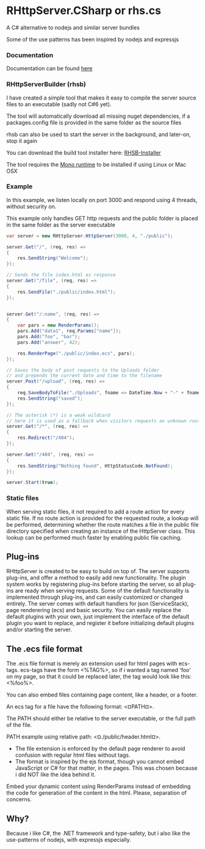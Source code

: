 # RHttpServer.CSharp or rhs.cs

A C# alternative to nodejs and similar server bundles

Some of the use patterns has been inspired by nodejs and expressjs

### Documentation
Documentation can be found [here](http://rosenbjerg.dk/rhs/docs)

### RHttpServerBuilder (rhsb)
I have created a simple tool that makes it easy to compile the server source files to an executable (sadly not C#6 yet).

The tool will automatically download all missing nuget dependencies, if a packages.config file is provided in the same folder as the source files

rhsb can also be used to start the server in the background, and later-on, stop it again

You can download the build tool installer here: [RHSB-Installer](http://rosenbjerg.dk/rhs/rhsb-installer/download)

The tool requires the [Mono runtime](http://www.mono-project.com/docs/getting-started/install/) to be installed if using Linux or Mac OSX


### Example
In this example, we listen locally on port 3000 and respond using 4 threads, without security on.

This example only handles GET http requests and the public folder is placed in the same folder as the server executable

```csharp
var server = new RHttpServer.HttpServer(3000, 4, "./public");

server.Get("/", (req, res) =>
{
    res.SendString("Welcome");
});

// Sends the file index.html as response
server.Get("/file", (req, res) =>
{
    res.SendFile("./public/index.html");
});


server.Get("/:name", (req, res) =>
{
    var pars = new RenderParams();
    pars.Add("data1", req.Params["name"]);
    pars.Add("foo", "bar");
    pars.Add("answer", 42);

    res.RenderPage("./public/index.ecs", pars);
});

// Saves the body of post requests to the Uploads folder
// and prepends the current date and time to the filename
server.Post("/upload", (req, res) =>
{
    req.SaveBodyToFile("./Uploads", fname => DateTime.Now + "-" + fname);
    res.SendString("saved");
});

// The asterisk (*) is a weak wildcard
// here it is used as a fallback when visitors requests an unknown route
server.Get("/*", (req, res) =>
{
    res.Redirect("/404");
});

server.Get("/404", (req, res) =>
{
    res.SendString("Nothing found", HttpStatusCode.NotFound);
});

server.Start(true);
```
### Static files
When serving static files, it not required to add a route action for every static file.
If no route action is provided for the requested route, a lookup will be performed, determining whether the route matches a file in the public file directory specified when creating an instance of the HttpServer class.
This lookup can be performed much faster by enabling public file caching.

## Plug-ins
RHttpServer is created to be easy to build on top of. 
The server supports plug-ins, and offer a method to easily add new functionality.
The plugin system works by registering plug-ins before starting the server, so all plug-ins are ready when serving requests.
Some of the default functionality is implemented through plug-ins, and can easily customized or changed entirely.
The server comes with default handlers for json (ServiceStack), page renderering (ecs) and basic security.
You can easily replace the default plugins with your own, just implement the interface of the default plugin you want to replace, and 
register it before initializing default plugins and/or starting the server.

## The .ecs file format
The .ecs file format is merely an extension used for html pages with ecs-tags.
ecs-tags have the form <%TAG%>, so if i wanted a tag named 'foo' on my page, 
so that it could be replaced later, the tag would look like this: <%foo%>.

You can also embed files containing page content, like a header, or a footer.

An ecs tag for a file have the following format: <¤PATH¤>.

The PATH should either be relative to the server executable, or the full path of the file.

PATH example using relative path: <¤./public/header.html¤>.


- The file extension is enforced by the default page renderer to avoid confusion with regular html files without tags.
- The format is inspired by the ejs format, though you cannot embed JavaScript or C# for that matter, in the pages.
This was chosen because i did NOT like the idea behind it.

Embed your dynamic content using RenderParams instead of embedding the code for generation of the content in the html. Please, separation of concerns.


## Why?
Because i like C#, the .NET framework and type-safety, but i also like the use-patterns of nodejs, with expressjs especially.
